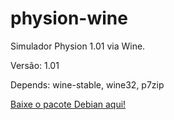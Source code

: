 # physion-wine

Simulador Physion 1.01 via Wine.

Versão: 1.01

Depends: wine-stable, wine32, p7zip

[Baixe o pacote Debian aqui!]()
